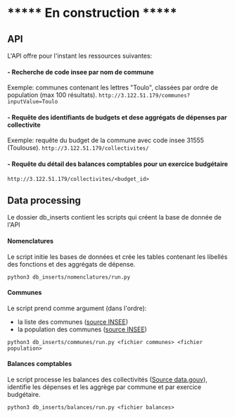 # ***** En construction *****

## API

L'API offre pour l'instant les ressources suivantes:

#### - Recherche de code insee par nom de commune

Exemple: communes contenant les lettres "Toulo", classées par ordre de population (max 100 résultats).
`http://3.122.51.179/communes?inputValue=Toulo`

#### - Requête des identifiants de budgets et dese aggrégats de dépenses par collectivite

Exemple: requête du budget de la commune avec code insee 31555 (Toulouse).
`http://3.122.51.179/collectivites/`

#### - Requête du détail des balances comptables pour un exercice budgétaire

`http://3.122.51.179/collectivites/<budget_id>`

## Data processing

Le dossier db_inserts contient les scripts qui créent la base de donnée de l'API

#### Nomenclatures

Le script initie les bases de données et crée les tables contenant les libellés des fonctions et des aggrégats de dépense.

`python3 db_inserts/nomenclatures/run.py`

#### Communes
Le script prend comme argument (dans l'ordre):
- la liste des communes ([source INSEE](https://www.insee.fr/fr/information/4316069))
- la population des communes ([source INSEE](https://www.insee.fr/fr/statistiques/4265429?sommaire=4265511))

`python3 db_inserts/communes/run.py <fichier communes> <fichier population>`

#### Balances comptables
Le script processe les balances des collectivités ([Source data.gouv](https://www.data.gouv.fr/fr/datasets/balances-comptables-des-collectivites-et-des-etablissements-publics-locaux-avec-la-presentation-croisee-nature-fonction-2017/)), identifie les dépenses et les aggrège par commune et par exercice budgétaire.

`python3 db_inserts/balances/run.py <fichier balances>`

